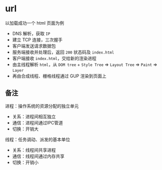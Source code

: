 # url

以加载成功一个 html 页面为例

- DNS 解析，获取 `IP`
- 建立 TCP 连接，三次握手
- 客户端发送请求数据包
- 服务端接收并处理后，返回 `200` 状态码及 `index.html`
- 客户端接收 `index.html`，交给新的渲染进程
- 由主线程解析 `html`，从 `DOM tree` + `Style Tree` => `Layout Tree` => `Paint` => `Layer`
- 再由合成线程、栅格线程通过 GUP 渲染到页面上


## 备注

进程：操作系统的资源分配的独立单元
  - 关系：进程间相互独立
  - 通信：进程间通过IPC管道
  - 切换：开销大

线程：任务调动、派发的基本单位
  - 关系：线程间共享进程
  - 通信：线程间通过内存共享
  - 切换：开销小
